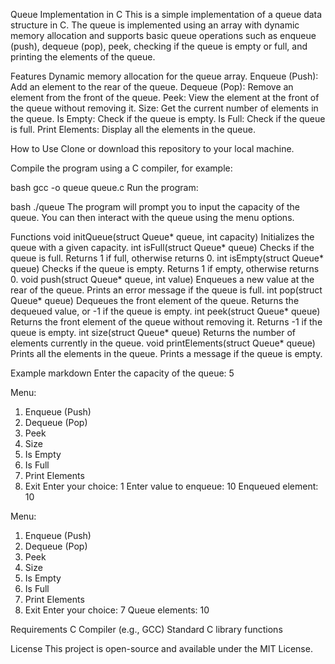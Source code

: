 Queue Implementation in C
This is a simple implementation of a queue data structure in C. The queue is implemented using an array with dynamic memory allocation and supports basic queue operations such as enqueue (push), dequeue (pop), peek, checking if the queue is empty or full, and printing the elements of the queue.

Features
Dynamic memory allocation for the queue array.
Enqueue (Push): Add an element to the rear of the queue.
Dequeue (Pop): Remove an element from the front of the queue.
Peek: View the element at the front of the queue without removing it.
Size: Get the current number of elements in the queue.
Is Empty: Check if the queue is empty.
Is Full: Check if the queue is full.
Print Elements: Display all the elements in the queue.

How to Use
Clone or download this repository to your local machine.

Compile the program using a C compiler, for example:

bash
gcc -o queue queue.c
Run the program:

bash
./queue
The program will prompt you to input the capacity of the queue. You can then interact with the queue using the menu options.

Functions
void initQueue(struct Queue* queue, int capacity)
Initializes the queue with a given capacity.
int isFull(struct Queue* queue)
Checks if the queue is full.
Returns 1 if full, otherwise returns 0.
int isEmpty(struct Queue* queue)
Checks if the queue is empty.
Returns 1 if empty, otherwise returns 0.
void push(struct Queue* queue, int value)
Enqueues a new value at the rear of the queue.
Prints an error message if the queue is full.
int pop(struct Queue* queue)
Dequeues the front element of the queue.
Returns the dequeued value, or -1 if the queue is empty.
int peek(struct Queue* queue)
Returns the front element of the queue without removing it.
Returns -1 if the queue is empty.
int size(struct Queue* queue)
Returns the number of elements currently in the queue.
void printElements(struct Queue* queue)
Prints all the elements in the queue.
Prints a message if the queue is empty.

Example
markdown
Enter the capacity of the queue: 5

Menu:
1. Enqueue (Push)
2. Dequeue (Pop)
3. Peek
4. Size
5. Is Empty
6. Is Full
7. Print Elements
8. Exit
Enter your choice: 1
Enter value to enqueue: 10
Enqueued element: 10

Menu:
1. Enqueue (Push)
2. Dequeue (Pop)
3. Peek
4. Size
5. Is Empty
6. Is Full
7. Print Elements
8. Exit
Enter your choice: 7
Queue elements: 10

Requirements
C Compiler (e.g., GCC)
Standard C library functions

License
This project is open-source and available under the MIT License.

